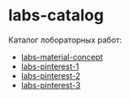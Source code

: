 # labs-catalog

Каталог лобораторных работ:

- [labs-material-concept]
- [labs-pinterest-1]
- [labs-pinterest-2]
- [labs-pinterest-3]


[labs-material-concept]:<https://github.com/yamblz-native/labs-material-concept>
[labs-pinterest-1]:<https://github.com/yamblz-native/labs-printerest-1>
[labs-pinterest-2]:<https://github.com/yamblz-native/labs-printerest-2>
[labs-pinterest-3]:<https://github.com/yamblz-native/labs-printerest-3>
